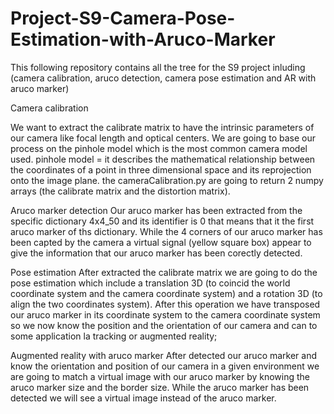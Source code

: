 # Project-S9-Camera-Pose-Estimation-with-Aruco-Marker
This following repository contains all the tree for the S9 project inluding (camera calibration, aruco detection, camera pose estimation and AR with aruco marker)

Camera calibration

We want to extract the calibrate matrix to have the intrinsic parameters of our camera like focal length and optical centers. We are going to base our process on the pinhole model which is the most common camera model used. pinhole model = it describes the mathematical relationship between the coordinates of a point in three dimensional space and its reprojection onto the image plane. the cameraCalibration.py are going to return 2 numpy arrays (the calibrate matrix and the distortion matrix).

Aruco marker detection Our aruco marker has been extracted from the specific dictionary 4x4_50 and its identifier is 0 that means that it the first aruco marker of ths dictionary. While the 4 corners of our aruco marker has been capted by the camera a virtual signal (yellow square box) appear to give the information that our aruco marker has been corectly detected.

Pose estimation After extracted the calibrate matrix we are going to do the pose estimation which include a translation 3D (to coincid the world coordinate system and the camera coordinate system) and a rotation 3D (to align the two coordinates system). After this operation we have transposed our aruco marker in its coordinate system to the camera coordinate system so we now know the position and the orientation of our camera and can to some application la tracking or augmented reality;

Augmented reality with aruco marker After detected our aruco marker and know the orientation and position of our camera in a given environment we are going to match a virtual image with our aruco marker by knowing the aruco marker size and the border size. While the aruco marker has been detected we will see a virtual image instead of the aruco marker.
